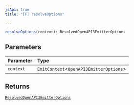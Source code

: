 ```yaml
---
jsApi: true
title: "[F] resolveOptions"

---
```

```ts
resolveOptions(context): ResolvedOpenAPI3EmitterOptions
```

## Parameters

| Parameter | Type |
| :------ | :------ |
| `context` | `EmitContext`<`OpenAPI3EmitterOptions`\> |

## Returns

[`ResolvedOpenAPI3EmitterOptions`](../interfaces/ResolvedOpenAPI3EmitterOptions.md)

